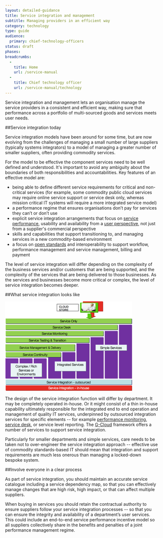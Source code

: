 ```yaml
---
layout: detailed-guidance
title: Service integration and management
subtitle: Managing providers in an efficient way
category: technology
type: guide
audience:
  primary: chief-technology-officers
status: draft
phases:
breadcrumbs:
  -
    title: Home
    url: /service-manual
  -
    title: Chief technology officer
    url: /service-manual/technology
---
```


Service integration and management lets an organisation manage the service providers in a consistent and efficient way, making sure that performance across a portfolio of multi-sourced goods and services meets user needs.

##Service integration today

Service integration models have been around for some time, but are now evolving from the challenges of managing a small number of large suppliers (typically systems integrators) to a model of managing a greater number of smaller suppliers, often providing commodity services.

For the model to be effective the component services need to be well defined and understood. It's important to avoid any ambiguity about the boundaries of both responsibilities and accountabilities. Key features of an effective model are:

* being able to define different service requirements for critical and non-critical services (for example, some commodity public cloud services may require online service support or service desk only, whereas mission critical IT systems will require a more integrated service model)
* a performance regime that ensures organisations don’t pay for services they can’t or don’t use
* explicit service integration arrangements that focus on [service performance](/service-manual/operations/monitoring.html), usability and availability from a [user perspective](/service-manual/user-centred-design), not just from a supplier's commercial perspective
* skills and capabilities that support transitioning to, and managing services in a new commodity-based environment
* a focus on [open standards](/service-manual/making-software/open-standards-and-licensing.html) and interoperability to support workflow, performance management and service management, billing and payment

The level of service integration will differ depending on the complexity of the business services and/or customers that are being supported, and the complexity of the services that are being delivered to those businesses. As the services and businesses become more critical or complex, the level of service integration becomes deeper.

##What service integration looks like

<img src="/service-manual/assets/images/service-integration-diagram.png" alt="Diagram showing what service integration looks like for government" />

The design of the service integration function will differ by department. It may be completely operated in-house. Or it might consist of a thin in-house capability ultimately responsible for the integrated end to end operation and management of quality IT services, underpinned by outsourced integration services for specific elements -- for example [performance monitoring](/service-manual/making-software/analytics-tools.html), [service desk](/service-manual/operations/helpdesk.html), or service level reporting. The [G-Cloud](/how-to-use-cloudstore) framework offers a number of services to support service integration.

Particularly for smaller departments and simple services, care needs to be taken not to over-engineer the service integration approach -- effective use of commodity standards-based IT should mean that integration and support requirements are much less onerous than managing a locked-down bespoke system.

##Involve everyone in a clear process

As part of service integration, you should maintain an accurate service catalogue including a service dependency map, so that you can effectively manage changes that are high risk, high impact, or that can affect multiple suppliers.

When buying in services you should retain the contractual authority to ensure suppliers follow your service integration processes -- so that you can ensure the integrity and availability of a department’s user services. This could include an end-to-end service performance incentive model so all suppliers collectively share in the benefits and penalties of a joint performance management regime.
